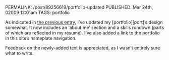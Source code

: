 PERMALINK: /post/89256619/portfolio-updated
PUBLISHED: Mar 24th, 02009 12:01am
TAGS: portfolio

As indicated in [the previous entry][dad10], I’ve updated my
[portfolio][port]’s design somewhat. It now includes an ‘about me’ section and
a skills rundown (parts of which are reflected in my résumé). I’ve also added a
link to the portfolio in this site’s nameplate navigation.

 [dad10]: http://ratafia.info/post/89151968/design-a-day-10

Feedback on the newly-added text is appreciated, as I wasn’t entirely sure what
to write.
